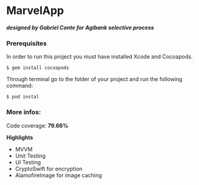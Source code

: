 # MarvelApp

***designed by Gabriel Conte for Agibank selective process***

### Prerequisites

In order to run this project you must have installed Xcode and Cocoapods.

```
$ gem install cocoapods
```
Through terminal go to the folder of your project and run the following command:

```
$ pod instal
```

### More infos:

Code coverage: **79.66%**

**Highlights**
- MVVM 
- Unit Testing
- UI Testing
- CryptoSwift for encryption
- AlamofireImage for image caching
